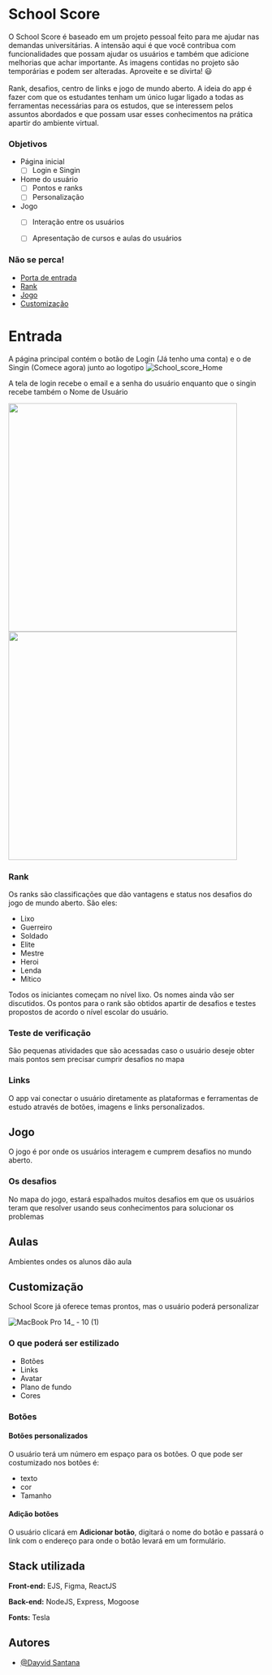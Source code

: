 # School Score
O School Score é baseado em um projeto pessoal feito para me ajudar nas demandas universitárias. A intensão aqui é que você contribua com funcionalidades que possam ajudar os usuários e também que adicione melhorias que achar importante. As imagens contidas no projeto são temporárias e podem ser alteradas. Aproveite e se divirta! 😃
<br>
<br>
Rank, desafios, centro de links e jogo de mundo aberto.
A ideia do app é fazer com que os estudantes tenham um único lugar ligado a todas as ferramentas necessárias para os estudos, que se interessem pelos assuntos abordados e que possam usar esses conhecimentos na prática apartir do ambiente virtual.


### Objetivos
- Página inicial
    - [ ] Login e Singin

- Home do usuário
    - [ ] Pontos e ranks
    - [ ] Personalização

- Jogo
    - [ ] Interação entre os usuários
    - [ ] Apresentação de cursos e aulas do usuários


### Não se perca!
<ul>
    <li>
        <a href="#entrada">Porta de entrada</a>
    </li>
    <li>
        <a href="#rank">Rank</a>
    </li>
    <li>
        <a href="#jogo">Jogo</a>
    </li>
    <li>
        <a href="#customização">Customização</a>
    </li>
</ul>


# Entrada
A página principal contém o botão de Login (Já tenho uma conta) e o de Singin (Comece agora) junto ao logotipo
![School_score_Home](https://user-images.githubusercontent.com/77745454/150705029-cd6096e5-d7ed-4037-8900-6c1d0e8d39b0.png)


A tela de login recebe o email e a senha do usuário enquanto que o singin recebe também o Nome de Usuário
<div style="display: inline; align-items: center;">
    <img style="width: 450px;" src="https://user-images.githubusercontent.com/77745454/158733685-a30bbfd6-ef35-4001-864e-7643e6ed9bc0.png" alt="">
    <img style="width: 450px;" src="https://user-images.githubusercontent.com/77745454/158735617-f7c04acc-8512-4ca1-a4f1-fd2bf542fe49.png" alt="">

</div>




### Rank
Os ranks são classificações que dão vantagens e status nos desafios do jogo de mundo aberto. São eles:
- Lixo
- Guerreiro
- Soldado
- Elite
- Mestre
- Heroi
- Lenda
- Mítico

Todos os iniciantes começam no nível lixo. Os nomes ainda vão ser discutidos.
Os pontos para o rank são obtidos apartir de desafios e testes propostos de acordo o nível escolar do usuário.<br>


### Teste de verificação
São pequenas atividades que são acessadas caso o usuário deseje obter mais pontos sem precisar cumprir desafios no mapa

### Links
O app vai conectar o usuário diretamente as plataformas e ferramentas de estudo através de botões, imagens e links personalizados.


## Jogo
O jogo é por onde os usuários interagem e cumprem desafios no mundo aberto.<br>


### Os desafios
No mapa do jogo, estará espalhados muitos desafios em que os usuários teram que resolver usando seus conhecimentos para solucionar os problemas


## Aulas
Ambientes ondes os alunos dão aula

## Customização
School Score já oferece temas prontos, mas o usuário poderá personalizar

![MacBook Pro 14_ - 10 (1)](https://user-images.githubusercontent.com/77745454/150705098-1544f1d3-9595-4cad-ab55-ec7aed16b6b2.png)

### O que poderá ser estilizado
- Botões
- Links
- Avatar
- Plano de fundo
- Cores

### Botões
#### Botões personalizados
O usuário terá um número em espaço para os botões.
O que pode ser costumizado nos botões é:
- texto
- cor
- Tamanho

#### Adição botões
O usuário clicará em <strong>Adicionar botão</strong>, digitará o nome do botão e passará o link com o endereço para onde o botão levará em um formulário. 



## Stack utilizada

**Front-end:** EJS, Figma, ReactJS

**Back-end:** NodeJS, Express, Mogoose

**Fonts:** Tesla




## Autores

- [@Dayvid Santana](https://www.github.com/Dayvid-san)

